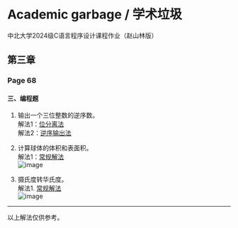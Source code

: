 # Academic garbage / 学术垃圾  
中北大学2024级C语言程序设计课程作业（赵山林版）  

## 第三章  
### Page 68  
#### 三、编程题  

1. 输出一个三位整数的逆序数。  
   解法1：[位分离法](https://github.com/X-MQSI/Academic-garbage/blob/main/P.68_3.1_1.c)  
   解法2：[逆序输出法](https://github.com/X-MQSI/Academic-garbage/blob/main/P.68_3.1_2.c)  

2. 计算球体的体积和表面积。  
   解法1：[常规解法](https://github.com/X-MQSI/Academic-garbage/blob/main/P.68_3.2_1.c)  
   ![image](https://github.com/user-attachments/assets/1e0b136c-d603-49c5-834c-13646020b055)  
   
3. 摄氏度转华氏度。  
   解法1. [常规解法](https://github.com/X-MQSI/Academic-garbage/blob/main/P.68_3.3_1.c)  
   ![image](https://github.com/user-attachments/assets/ba8a3e52-9575-4cef-a887-22f2a69f0785)  


**********
以上解法仅供参考。
